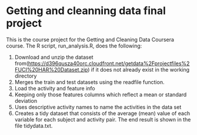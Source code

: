 # Getting and cleanning data final project

This is the course project for the Getting and Cleaning Data Coursera course. The R script, run_analysis.R, does the following:

1. Download and unzip the dataset from(https://d396qusza40orc.cloudfront.net/getdata%2Fprojectfiles%2FUCI%20HAR%20Dataset.zip) if it does not already exist in the working directory
2. Merges the train and test datasets using the readfile function.
3. Load the activity and feature info
3. Keeping only those features columns which reflect a mean or standard deviation
4. Uses descriptive activity names to name the activities in the data set
5. Creates a tidy dataset that consists of the average (mean) value of each variable for each subject and activity pair.
The end result is shown in the file tidydata.txt.